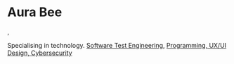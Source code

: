 <h1>Aura Bee</h1>, 

Specialising in technology.
<a href="https://github.com//AuraBee">Software Test Engineering,</a> 
<a href="https://www.linkedin.com/in/askye-qa-ux-webdeveloper-cybersec/"> Programming, UX/UI Design, Cybersecurity</a></p>
</br>

